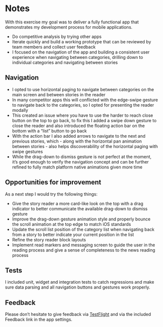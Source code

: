 # Notes

With this exercise my goal was to deliver a fully functional app that demonstrates my development process for mobile applications.

- Do competitive analysis by trying other apps
- Iterate quickly and build a working prototype that can be reviewed by team members and collect user feedback
- I focused on the navigation of the app and building a consistent user experience when navigating between categories, drilling down to individual categories and navigating between stories

## Navigation

- I opted to use horizontal paging to navigate between categories on the main screen and between stories in the reader
- In many competitor apps this will conflicted with the edge-swipe gesture to navigate back to the categories, so I opted for presenting the reader modally
- This created an issue where you have to use the harder to reach close button on the top to go back, to fix this I added a swipe down gesture to close the reader and also introduced the floating action bar on the bottom with a “list” button to go back
- With the action bar I also added arrows to navigate to the next and previous stories, which - along with the horizontal pan animation between stories - also helps discoverability of the horizontal paging with swipe gestures
- While the drag-down to dismiss gesture is not perfect at the moment, it’s good enough to verify the navigation concept and can be further refined to fully match platform native animations given more time

## Opportunities for improvement

As a next step I would try the following things:

- Give the story reader a more card-like look on the top with a drag indicator to better communicate the available drag-down to dismiss gesture
- Improve the drag-down gesture animation style and properly bounce the scroll animation at the top edge to match iOS standards
- Update the scroll list position of the category list when navigating back from a story to better indicate your current position in the list
- Refine the story reader block layouts
- Implement read markers and messaging screen to guide the user in the reading process and give a sense of completeness to the news reading process

## Tests

I included unit, widget and integration tests to catch regressions and make sure data parsing and all navigation buttons and gestures work properly.

## Feedback

Please don’t hesitate to give feedback via [TestFlight](https://testflight.apple.com/join/whwSKG8Z) and via the included Feedback link in the app settings.

